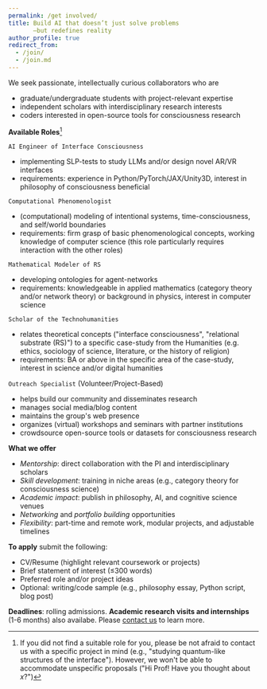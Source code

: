 ```yaml
---
permalink: /get involved/
title: Build AI that doesn’t just solve problems
       —but redefines reality 
author_profile: true
redirect_from: 
  - /join/
  - /join.md
---
```


<p> </p>
<p> </p>
We seek passionate, intellectually curious collaborators who are 

* graduate/undergraduate students with project-relevant expertise
* independent scholars with interdisciplinary research interests
* coders interested in open-source tools for consciousness research

**Available Roles**[^1]
 
`AI Engineer of Interface Consciousness`
  * implementing SLP-tests to study LLMs and/or design novel AR/VR interfaces
  * requirements: experience in Python/PyTorch/JAX/Unity3D, interest in philosophy of consciousness beneficial 
   
`Computational Phenomenologist`
  * (computational) modeling of intentional systems, time-consciousness, and self/world boundaries 
  * requirements: firm grasp of basic phenomenological concepts, working knowledge of computer science (this role particularly requires interaction with the other roles)
   
`Mathematical Modeler of RS`
  * developing ontologies for agent-networks
  * requirements: knowledgeable in applied mathematics (category theory and/or network theory) or background in physics, interest in computer science
    
`Scholar of the Technohumanities` 
  * relates theoretical concepts ("interface consciousness", "relational substrate (RS)") to a specific case-study from the Humanities (e.g. ethics, sociology of science, literature, or the history of religion)
  * requirements: BA or above in the specific area of the case-study, interest in science and/or digital humanities

<!--
`Physical Research Scientist`
 * applying the interface idea to empirical (physical) sciences
 * requirements: skilled in experimental physics/chemistry/biology, familiarity with the basics of lab work and able to design new empirical protocols.
-->

   
`Outreach Specialist` (Volunteer/Project-Based)
  * helps build our community and disseminates research
  * manages social media/blog content 
  * maintains the group's web presence
  * organizes (virtual) workshops and seminars with partner institutions
  * crowdsource open-source tools or datasets for consciousness research

**What we offer**

* _Mentorship_: direct collaboration with the PI and interdisciplinary scholars
* _Skill development_: training in niche areas (e.g., category theory for consciousness science)
* _Academic impact_: publish in philosophy, AI, and cognitive science venues
* _Networking_ and _portfolio building_ opportunities
* _Flexibility_: part-time and remote work, modular projects, and adjustable timelines

**To apply** submit the following:

* CV/Resume (highlight relevant coursework or projects)
* Brief statement of interest (≤300 words)
* Preferred role and/or project ideas
* Optional: writing/code sample (e.g., philosophy essay, Python script, blog post)

[^1]: If you did not find a suitable role for you, please be not afraid to contact us with a specific project in mind (e.g., "studying quantum-like structures of the interface"). However, we won't be able to accommodate unspecific proposals ("Hi Prof! Have you thought about _x_?")

**Deadlines**: rolling admissions. **Academic research visits and internships** (1-6 months) also availabe. Please [contact us](mailto:robert.prentner@amcs.science) to learn more.
